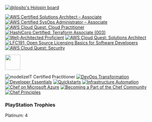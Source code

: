 [![@jlosito's Holopin board](https://holopin.me/jlosito)](https://holopin.io/@jlosito)

<!--START_SECTION:badges-->

[![AWS Certified Solutions Architect – Associate](https://images.credly.com/size/110x110/images/0e284c3f-5164-4b21-8660-0d84737941bc/image.png)](http://www.credly.com/badges/eeba9828-06ec-4923-bf0b-a42e071735fb "AWS Certified Solutions Architect – Associate")
[![AWS Certified SysOps Administrator – Associate](https://images.credly.com/size/110x110/images/f0d3fbb9-bfa7-4017-9989-7bde8eaf42b1/image.png)](http://www.credly.com/badges/5c2476a3-b624-4c74-b116-d9a00c9afc46 "AWS Certified SysOps Administrator – Associate")
[![AWS Cloud Quest: Cloud Practitioner](https://images.credly.com/size/110x110/images/2784d0d8-327c-406f-971e-9f0e15097003/image.png)](http://www.credly.com/badges/b28233e2-1376-4b18-9520-59e4f6051a4c "AWS Cloud Quest: Cloud Practitioner")
[![HashiCorp Certified: Terraform Associate (003)](https://images.credly.com/size/110x110/images/85b9cfc4-257a-4742-878c-4f7ab4a2631b/image.png)](http://www.credly.com/badges/dbde44e9-d49e-42c2-9005-30fc38656a4f "HashiCorp Certified: Terraform Associate (003)")
[![Well-Architected Proficient](https://images.credly.com/size/110x110/images/b870667f-00a3-48d7-b988-9c02b441b883/image.png)](http://www.credly.com/badges/ae7796a4-bffc-4e30-b2c6-b2e6c68aa4ce "Well-Architected Proficient")
[![AWS Cloud Quest: Solutions Architect](https://images.credly.com/size/110x110/images/9e9e7ef7-384f-4636-8743-1b89a68fb46b/image.png)](http://www.credly.com/badges/207bf70d-2ccf-4bc6-9a16-1cd337014791 "AWS Cloud Quest: Solutions Architect")
[![LFC191: Open Source Licensing Basics for Software Developers](https://images.credly.com/size/110x110/images/4c76f677-fd18-4d7b-aec9-591123bfcc9a/Training_Badges_Master_osbestpractices.png)](http://www.credly.com/badges/c0dd2299-ce3b-46c4-bd8c-563c73fd1e32 "LFC191: Open Source Licensing Basics for Software Developers")
[![AWS Cloud Quest: Security](https://images.credly.com/size/110x110/images/e66468bd-5a58-4136-8fb5-994e13501cf5/image.png)](http://www.credly.com/badges/7530fc32-962f-4f0e-8d51-8baa41e38e9f "AWS Cloud Quest: Security")
<!--END_SECTION:badges-->
<img src="https://www.modelizeit.com/img/modelizeIT-badge-certified-PRACTITIONER.png" width="50" height="50">

![modelizeIT Certified Practitioner](https://www.modelizeit.com/img/modelizeIT-badge-certified-PRACTITIONER.png)
[![DevOps Transformation](https://api.badgr.io/public/assertions/1Urc6sIwSKOIF50EgulmRw/image)](https://api.badgr.io/public/assertions/1Urc6sIwSKOIF50EgulmRw?identity__email=lositojohnj%40gmail.com)
[![Developer Essentials](https://api.badgr.io/public/assertions/mmKhpGzoShGxAXjhG7xhHw/image)](https://api.badgr.io/public/assertions/mmKhpGzoShGxAXjhG7xhHw?identity__email=lositojohnj%40gmail.com)
[![Quickstarts](https://api.badgr.io/public/assertions/2ckDJdKFQ6Khisw6nqv1Gg/image)](https://api.badgr.io/public/assertions/2ckDJdKFQ6Khisw6nqv1Gg?identity__email=lositojohnj%40gmail.com)
[![Infrastructure Automation](https://api.badgr.io/public/assertions/ed5S4UteQsKdhAX5sPQJ8A/image)](https://api.badgr.io/public/assertions/ed5S4UteQsKdhAX5sPQJ8A?identity__email=lositojohnj%40gmail.com)
[![Chef on Microsoft Azure](https://api.badgr.io/public/assertions/zJ4Fu3epSLaSVO2A1OEiuA/image)](https://api.badgr.io/public/assertions/zJ4Fu3epSLaSVO2A1OEiuA?identity__email=lositojohnj%40gmail.com)
[![Becoming a Part of the Chef Community](https://api.badgr.io/public/assertions/bdChpMSkRp6Zg0-6KDzcjg/image)](https://api.badgr.io/public/assertions/bdChpMSkRp6Zg0-6KDzcjg?identity__email=lositojohnj%40gmail.com)
[![Chef Principles](https://api.badgr.io/public/assertions/bWi9zQe2QOmZSE5svPERew/image)](https://api.badgr.io/public/assertions/bWi9zQe2QOmZSE5svPERew?identity__email=lositojohnj%40gmail.com)

### PlayStation Trophies
<!--START_SECTION:psn-->
Platinum: 4
<!--END_SECTION:psn-->
